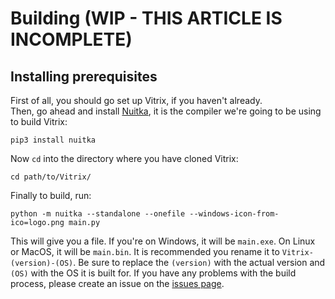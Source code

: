 # Building (WIP - THIS ARTICLE IS INCOMPLETE)
## Installing prerequisites
First of all, you should go set up Vitrix, if you haven't already.<br>
Then, go ahead and install [Nuitka](https://nuitka.net/), it is the compiler we're going to be using to build Vitrix:
```
pip3 install nuitka
```
Now ```cd``` into the directory where you have cloned Vitrix:
```
cd path/to/Vitrix/
```
Finally to build, run:
```
python -m nuitka --standalone --onefile --windows-icon-from-ico=logo.png main.py
```
This will give you a file. If you're on Windows, it will be ```main.exe```. On Linux or MacOS, it will be ```main.bin```. It is recommended you rename it to ```Vitrix-(version)-(OS)```. Be sure to replace the ```(version)``` with the actual version and ```(OS)``` with the OS it is built for. If you have any problems with the build process, please create an issue on the [issues page](https://github.com/ShadityZ/Vitrix/issues).

